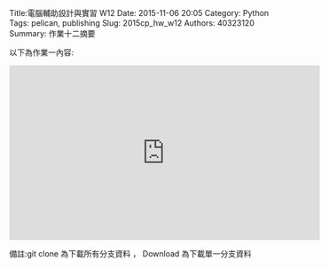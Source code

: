 Title:電腦輔助設計與實習  W12
Date: 2015-11-06 20:05
Category: Python
Tags: pelican, publishing
Slug: 2015cp_hw_w12
Authors: 40323120
Summary: 作業十二摘要

以下為作業一內容:

<iframe width="560" height="315" src="https://www.youtube.com/embed/obTINtSR6S0" frameborder="0" allowfullscreen></iframe>


備註:git clone 為下載所有分支資料 ， Download 為下載單一分支資料










